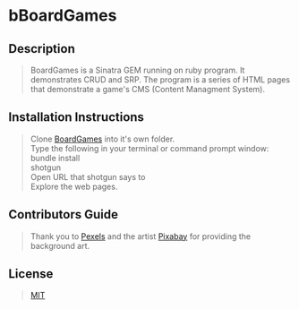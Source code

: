 bBoardGames
===

Description
---

 >BoardGames is a Sinatra GEM running on ruby program.  It demonstrates CRUD and SRP.
 The program is a series of HTML pages that demonstrate a game's CMS (Content Managment System).

Installation Instructions
---

>Clone [BoardGames](https://github.com/kak79/BoardGames) into it's own folder.  
Type the following in your terminal or command prompt window:</br>
bundle install</br>
shotgun </br>
Open URL that shotgun says to </br>
Explore the web pages.

Contributors Guide
---

>Thank you to [Pexels](https://www.pexels.com/) and the artist [Pixabay](https://www.pexels.com/@pixabay) for providing the background art.  

License
---

>[MIT](https://opensource.org/licenses/MIT)
